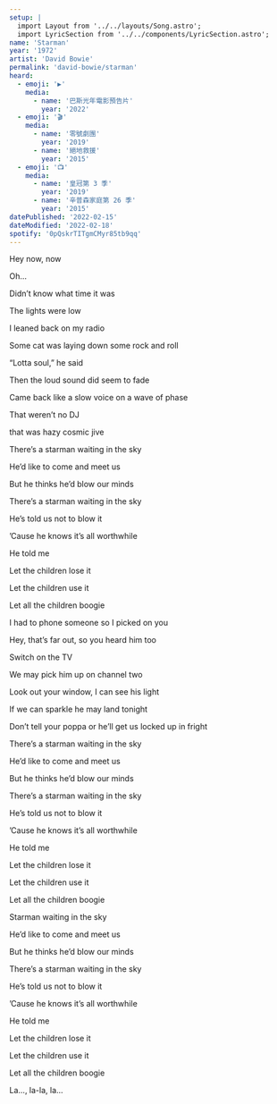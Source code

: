 ```yaml
---
setup: |
  import Layout from '../../layouts/Song.astro';
  import LyricSection from '../../components/LyricSection.astro';
name: 'Starman'
year: '1972'
artist: 'David Bowie'
permalink: 'david-bowie/starman'
heard:
  - emoji: '▶️'
    media:
      - name: '巴斯光年電影預告片'
        year: '2022'
  - emoji: '🎬'
    media:
      - name: '零號劇團'
        year: '2019'
      - name: '絕地救援'
        year: '2015'
  - emoji: '📺'
    media:
      - name: '皇冠第 3 季'
        year: '2019'
      - name: '辛普森家庭第 26 季'
        year: '2015'
datePublished: '2022-02-15'
dateModified: '2022-02-18'
spotify: '0pQskrTITgmCMyr85tb9qq'
---
```


<LyricSection>

Hey now, now

Oh...

</LyricSection>

<LyricSection>

Didn&rsquo;t know what time it was

The lights were low

I leaned back on my radio

Some cat was laying down some rock and roll

&ldquo;Lotta soul,&rdquo; he said

Then the loud sound did seem to fade

Came back like a slow voice on a wave of phase

That weren&rsquo;t no DJ

that was hazy cosmic jive

</LyricSection>

<LyricSection>

There&rsquo;s a starman waiting in the sky

He&rsquo;d like to come and meet us

But he thinks he&rsquo;d blow our minds

There&rsquo;s a starman waiting in the sky

He&rsquo;s told us not to blow it

&rsquo;Cause he knows it&rsquo;s all worthwhile

He told me

Let the children lose it

Let the children use it

Let all the children boogie

</LyricSection>

<LyricSection>

I had to phone someone so I picked on you

Hey, that&rsquo;s far out, so you heard him too

Switch on the TV

We may pick him up on channel two

Look out your window, I can see his light

If we can sparkle he may land tonight

Don&rsquo;t tell your poppa or he&rsquo;ll get us locked up in fright

</LyricSection>

<LyricSection>

There&rsquo;s a starman waiting in the sky

He&rsquo;d like to come and meet us

But he thinks he&rsquo;d blow our minds

There&rsquo;s a starman waiting in the sky

He&rsquo;s told us not to blow it

&rsquo;Cause he knows it&rsquo;s all worthwhile

He told me

Let the children lose it

Let the children use it

Let all the children boogie

</LyricSection>

<LyricSection>

Starman waiting in the sky

He&rsquo;d like to come and meet us

But he thinks he&rsquo;d blow our minds

There&rsquo;s a starman waiting in the sky

He&rsquo;s told us not to blow it

&rsquo;Cause he knows it&rsquo;s all worthwhile

He told me

Let the children lose it

Let the children use it

Let all the children boogie

</LyricSection>

<LyricSection>

La..., la-la, la...

</LyricSection>
